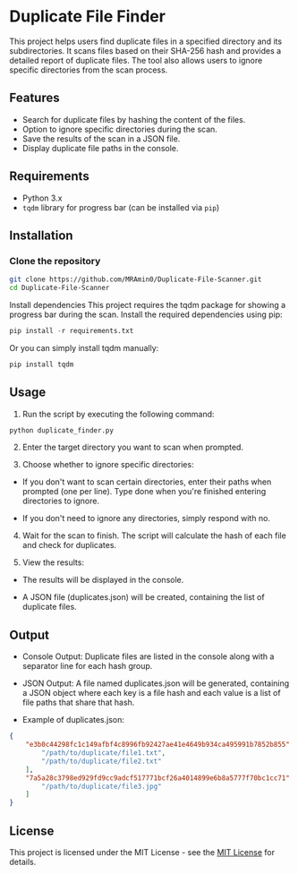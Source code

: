 # Duplicate File Finder

This project helps users find duplicate files in a specified directory and its subdirectories. It scans files based on their SHA-256 hash and provides a detailed report of duplicate files. The tool also allows users to ignore specific directories from the scan process.

## Features

- Search for duplicate files by hashing the content of the files.
- Option to ignore specific directories during the scan.
- Save the results of the scan in a JSON file.
- Display duplicate file paths in the console.

## Requirements

- Python 3.x
- `tqdm` library for progress bar (can be installed via `pip`)

## Installation

### Clone the repository

```bash
git clone https://github.com/MRAmin0/Duplicate-File-Scanner.git
cd Duplicate-File-Scanner
```

Install dependencies
This project requires the tqdm package for showing a progress bar during the scan. Install the required dependencies using pip:

```python
pip install -r requirements.txt
```


Or you can simply install tqdm manually:

```python
pip install tqdm
```

## Usage
1. Run the script by executing the following command:

```python
python duplicate_finder.py
```

2. Enter the target directory you want to scan when prompted.

3. Choose whether to ignore specific directories:

- If you don't want to scan certain directories, enter their paths when prompted (one per line). Type done when you're finished entering directories to ignore.

- If you don't need to ignore any directories, simply respond with no.

4. Wait for the scan to finish. The script will calculate the hash of each file and check for duplicates.

5. View the results:

- The results will be displayed in the console.

- A JSON file (duplicates.json) will be created, containing the list of duplicate files.

## Output

- Console Output: Duplicate files are listed in the console along with a separator line for each hash group.

- JSON Output: A file named duplicates.json will be generated, containing a JSON object where each key is a file hash and each value is a list of file paths that share that hash.

- Example of duplicates.json:
```json
{
    "e3b0c44298fc1c149afbf4c8996fb92427ae41e4649b934ca495991b7852b855": [
        "/path/to/duplicate/file1.txt",
        "/path/to/duplicate/file2.txt"
    ],
    "7a5a28c3798ed929fd9cc9adcf517771bcf26a4014899e6b8a5777f70bc1cc71": [
        "/path/to/duplicate/file3.jpg"
    ]
}
```

## License

This project is licensed under the MIT License - see the [MIT License](https://opensource.org/licenses/MIT) for details.

